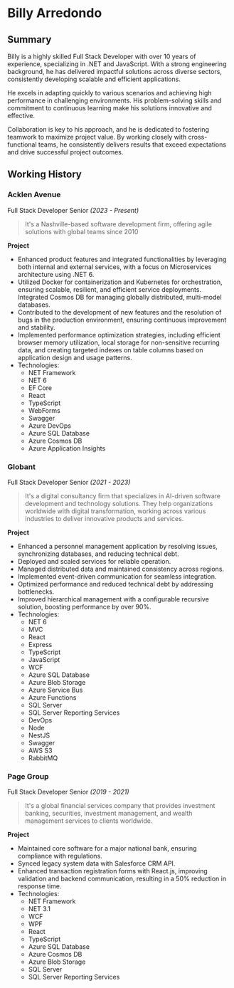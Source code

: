 # Billy Arredondo

## Summary
Billy is a highly skilled Full Stack Developer with over 10 years of experience, specializing in .NET and JavaScript. With a strong engineering background, he has delivered impactful solutions across diverse sectors, consistently developing scalable and efficient applications. 

He excels in adapting quickly to various scenarios and achieving high performance in challenging environments. His problem-solving skills and commitment to continuous learning make his solutions innovative and effective. 

Collaboration is key to his approach, and he is dedicated to fostering teamwork to maximize project value. By working closely with cross-functional teams, he consistently delivers results that exceed expectations and drive successful project outcomes.

## Working History

### Acklen Avenue
Full Stack Developer Senior _(2023 - Present)_
> It's a Nashville-based software development firm, offering agile solutions with global teams since 2010

**Project**
- Enhanced product features and integrated functionalities by leveraging both internal and external services, with a focus on Microservices architecture using .NET 6.
- Utilized Docker for containerization and Kubernetes for orchestration, ensuring scalable, resilient, and efficient service deployments. Integrated Cosmos DB for managing globally distributed, multi-model databases.
- Contributed to the development of new features and the resolution of bugs in the production environment, ensuring continuous improvement and stability.
- Implemented performance optimization strategies, including efficient browser memory utilization, local storage for non-sensitive recurring data, and creating targeted indexes on table columns based on application design and usage patterns.
- Technologies:
  - NET Framework
  - NET 6
  - EF Core
  - React
  - TypeScript
  - WebForms
  - Swagger
  - Azure DevOps
  - Azure SQL Database
  - Azure Cosmos DB
  - Azure Application Insights

### Globant
Full Stack Developer Senior _(2021 - 2023)_
> It's a digital consultancy firm that specializes in AI-driven software development and technology solutions. They help organizations worldwide with digital transformation, working across various industries to deliver innovative products and services.

**Project**
- Enhanced a personnel management application by resolving issues, synchronizing databases, and reducing technical debt.
- Deployed and scaled services for reliable operation.
- Managed distributed data and maintained consistency across regions.
- Implemented event-driven communication for seamless integration.
- Optimized performance and reduced technical debt by addressing bottlenecks.
- Improved hierarchical management with a configurable recursive solution, boosting performance by over 90%.
- Technologies:
  - NET 6
  - MVC
  - React
  - Express
  - TypeScript
  - JavaScript
  - WCF
  - Azure SQL Database
  - Azure Blob Storage
  - Azure Service Bus
  - Azure Functions
  - SQL Server
  - SQL Server Reporting Services
  - DevOps
  - Node
  - NestJS
  - Swagger
  - AWS S3
  - RabbitMQ

### Page Group
Full Stack Developer Senior _(2019 - 2021)_
> It's a global financial services company that provides investment banking, securities, investment management, and wealth management services to clients worldwide.

**Project**
- Maintained core software for a major national bank, ensuring compliance with regulations.
- Synced legacy system data with Salesforce CRM API.
- Enhanced transaction registration forms with React.js, improving validation and backend communication, resulting in a 50% reduction in response time.
- Technologies:
  - NET Framework
  - NET 3.1
  - WCF
  - WPF
  - React
  - TypeScript
  - Azure SQL Database
  - Azure Cosmos DB
  - Azure Blob Storage
  - SQL Server
  - SQL Server Reporting Services
